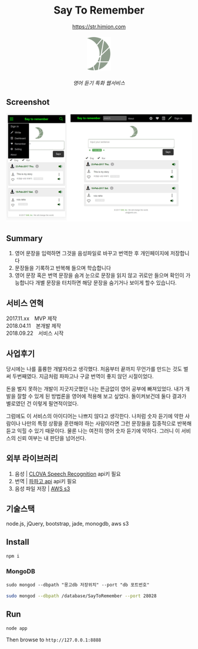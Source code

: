 <h1 align="center"> Say To Remember </h1>

<div align="center">
  <a href='https://str.himion.com/'>https://str.himion.com</a>
  <div style='margin:20px;'> <img src='./public/img/ci_gray.svg' width='64' ></img> </div>
  <em> 영어 듣기 특화 웹서비스</em>
</div>

## Screenshot
![SayToRemember_screenshot](./public/img/screen_shot.jpg)

## Summary
1. 영어 문장을 입력하면 그것을 음성파일로 바꾸고 번역한 후 개인페이지에 저장합니다
2. 문장들을 기록하고 반복해 들으며 학습합니다
3. 영어 문장 혹은 번역 문장을 숨겨 눈으로 문장을 읽지 않고 귀로만 들으며 확인이 가능합니다 개별 문장을 터치하면 해당 문장을 숨기거나 보이게 할수 있습니다.

## 서비스 연혁
<div>
2017.11.xx <span style='margin-left:10px;'>MVP 제작 </span></br>
2018.04.11 <span style='margin-left:10px;'>본개발 제작 </span></br>
2018.09.22 <span style='margin-left:10px;'>서비스 시작</span></br>
</div>

## 사업후기
당시에는 나를 훌륭한 개발자라고 생각했다. 처음부터 끝까지 무언가를 만드는 것도 벌써 두번째였다. 지금처럼 파파고나 구글 번역이 좋지 않던 시절이었다. 

돈을 벌지 못하는 개발이 지긋지긋했던 나는 뜬금없이 영어 공부에 빠져있었다. 내가 개발을 잘할 수 있게 된 방법론을 영어에 적용해 보고 싶었다. 돌이켜보건데 둘다 결과가 별로였던 건 이렇게 필연적이었다. 

그럼에도 이 서비스의 아이디어는 나쁘지 않다고 생각한다. 나처럼 숫자 듣기에 약한 사람이나 나만의 특정 상황을 훈련해야 하는 사람이라면 그런 문장들을 집중적으로 반복해 듣고 익힐 수 있기 때문이다. 물론 나는 여전히 영어 숫자 듣기에 약하다. 그러니 이 서비스의 신뢰 여부는 내 판단을 넘어선다.


## 외부 라이브러리
1. 음성 | <a href='https://www.ncloud.com/product/aiService/csr'>CLOVA Speech Recognition</a> api키 필요
1. 번역 | <a href='https://developers.naver.com/docs/papago/papago-nmt-overview.md'>파파고 api</a> api키 필요
1. 음성 파일 저장 | <a href='https://aws.amazon.com/ko/'>AWS s3</a> 

## 기술스택
node.js, jQuery, bootstrap, jade, monogdb, aws s3

## Install
```bash
npm i
```
### MongoDB 
`sudo mongod --dbpath "몽고db 저장위치" --port "db 포트번호"`
```bash
sudo mongod --dbpath /database/SayToRemember --port 28028
```

## Run
```bash
node app
```

Then browse to `http://127.0.0.1:8888`

